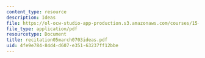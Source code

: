 ```yaml
---
content_type: resource
description: Ideas
file: https://ol-ocw-studio-app-production.s3.amazonaws.com/courses/15-310-managerial-psychology-laboratory-spring-2003/4fe9e78484d4d607e35163237ff12bbe_recitation05march0703ideas.pdf
file_type: application/pdf
resourcetype: Document
title: recitation05march0703ideas.pdf
uid: 4fe9e784-84d4-d607-e351-63237ff12bbe
---
```

